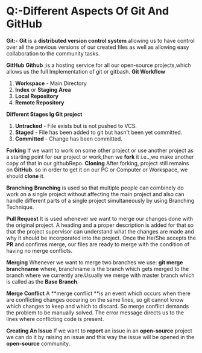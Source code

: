 # Q:-Different Aspects Of Git And GitHub
 **Git:-**
**Git** is a __distributed version control system__ allowing us to have control over all the previous versions of our created files as well as allowing easy collaboration to the community tasks.

 **GitHub**
**Github** ;is a hosting service for all our open-source projects,which allows us the full Implementation of git or gitbash.
**Git Workflow**
01. __Workspace__ - Main Directory
02. __Index__ or __Staging Area__
03. __Local Repository__
04. __Remote Repository__

**Different Stages Ig Git project**
01. **Untracked** - File exists but is not pushed to VCS.
02. **Staged** - File has been added to git but hasn't been yet committed.
03. **Committed** - Change has been committed.

**Forking**
If we want to work on some other project or use another project as a starting point for our project or work,then we **fork** it i.e..,we make another copy of that in our githubRepo.
 **Cloning**
After forking, project still remains on **GitHub**. so in order to get it on our PC or Computer or Workspace, we  should **clone** it.

**Branching**
**Branching** is used so that multiple people can combinely do work on a single project without affecting the main project and also can handle different parts of a single project simultaneously by using Branching Technique.

**Pull Request**
It is used whenever we want to merge our changes done with the original project. A heading and a proper description is added for that so that the project supervisor can understand what the changes are made and why it should be incorporated into the project. Once the He/She accepts the **PR** and confirms merge, our files are  ready to merge with the condition of having no merge conflicts.

**Merging** 
Whenever we want to merge two branches we use: **git merge branchname** where, branchname is the branch which gets merged to the branch where we currently are.Usually we merge with master branch which is called as the **Base Branch**.

**Merge Conflict**
A **merge conflict **is an event which occurs when there are conflicting changes occuring on the same lines, so git cannot know which changes to keep and which to discard. So merge conflict demands the problem to be manually solved. The error message directs us to the lines where conflicting code is present.

**Creating An Issue**
If we want to __report__ an issue in an **open-source** project we can do it by raising an issue and this way the issue will be opened in the **open-source** community.

